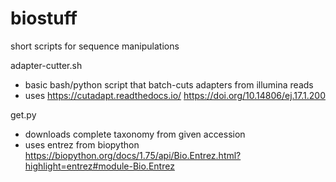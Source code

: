 # biostuff
short scripts for sequence manipulations


adapter-cutter.sh
- basic bash/python script that batch-cuts adapters from illumina reads
- uses https://cutadapt.readthedocs.io/ https://doi.org/10.14806/ej.17.1.200

get.py
- downloads complete taxonomy from given accession
- uses entrez from biopython https://biopython.org/docs/1.75/api/Bio.Entrez.html?highlight=entrez#module-Bio.Entrez
